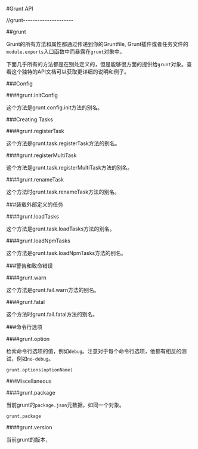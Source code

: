 #Grunt API

//grunt---------------------

##grunt

Grunt的所有方法和属性都通过传递到你的Gruntfile, Grunt插件或者任务文件的`module.exports`入口函数中而暴露在`grunt`对象中。

下面几乎所有的方法都是在别处定义的，但是能够很方面的提供给`grunt`对象。查看这个独特的API文档可以获取更详细的说明和例子。

###Config

####grunt.initConfig

这个方法是grunt.config.init方法的别名。

###Creating Tasks

####grunt.registerTask

这个方法是grunt.task.registerTask方法的别名。

####grunt.registerMultiTask

这个方法是grunt.task.registerMultiTask方法的别名。

####grunt.renameTask

这个方法时grunt.task.renameTask方法的别名。

###装载外部定义的任务

####grunt.loadTasks

这个方法是grunt.task.loadTasks方法的别名。

####grunt.loadNpmTasks

这个方法是grunt.task.loadNpmTasks方法的别名。

###警告和致命错误

####grunt.warn

这个方法是grunt.fail.warn方法的别名。

####grunt.fatal

这个方法时grunt.fail.fatal方法的别名。

###命令行选项

####grunt.option

检索命令行选项的值，例如`debug`。注意对于每个命令行选项，他都有相反的测试，例如`no-debug`。

	grunt.options(optionName)
	
###Miscellaneous

####grunt.package

当前grunt的`package.json`元数据，如同一个对象。

	grunt.package
	
####grunt.version

当前grunt的版本，